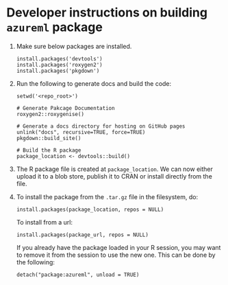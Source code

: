 # Developer instructions on building `azureml` package
1. Make sure below packages are installed.
    ```
    install.packages('devtools')
    install.packages('roxygen2')
    install.packages('pkgdown')
    ```
2. Run the following to generate docs and build the code:
   ```
   setwd('<repo_root>')

   # Generate Pakcage Documentation
   roxygen2::roxygenise()

   # Generate a docs directory for hosting on GitHub pages
   unlink("docs", recursive=TRUE, force=TRUE)
   pkgdown::build_site()

   # Build the R package
   package_location <- devtools::build()
   ```
3. The R package file is created at `package_location`. We can now either upload it to a blob store, publish it to CRAN or install directly from the file.
4. To install the package from the `.tar.gz` file in the filesystem, do:
   ```
   install.packages(package_location, repos = NULL)
   ```
   To install from a url:
   ```
   install.packages(package_url, repos = NULL)
   ```

   If you already have the package loaded in your R session, you may want to
   remove it from the session to use the new one. This can be done by the
   following:
   ```
   detach("package:azureml", unload = TRUE)
    ```
